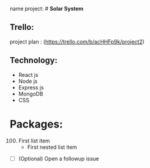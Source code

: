 name project: #  **Solar System**


## Trello:

project plan : (https://trello.com/b/acHHFp9k/project2)

## Technology:
- React js
- Node js 
- Express js
- MongoDB
- CSS


# Packages:
100. First list item
     - First nested list item

- [ ] \(Optional) Open a followup issue

